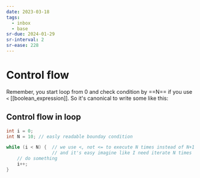 ```yaml
---
date: 2023-03-18
tags:
  - inbox
  - base
sr-due: 2024-01-29
sr-interval: 2
sr-ease: 228
---
```

# Control flow

Remember, you start loop from 0 and check condition by ==N== if you use `<`
[[boolean_expression]]. So it's canonical to write some like this:

## Control flow in loop

```c
int i = 0;
int N = 10; // easly readable bounday condition

while (i < N) {  // we use <, not <= to execute N times instead of N+1
                 // and it's easy imagine like I need iterate N times
    // do something
    i++;
}
```
